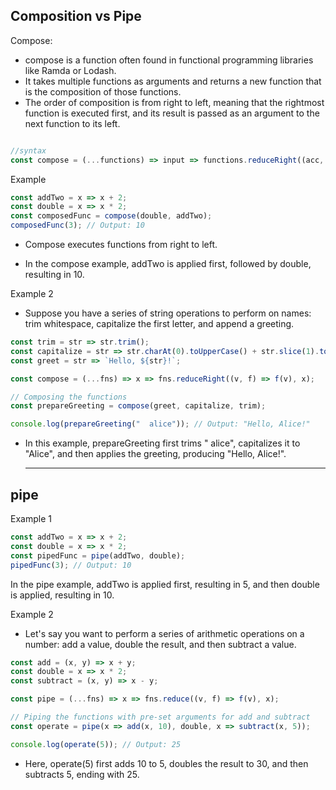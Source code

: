 ## Composition vs Pipe

Compose:

- compose is a function often found in functional programming libraries like Ramda or Lodash.
- It takes multiple functions as arguments and returns a new function that is the composition of those functions.
- The order of composition is from right to left, meaning that the rightmost function is executed first, and its result is passed as an argument to the next function to its left.

```js 

//syntax
const compose = (...functions) => input => functions.reduceRight((acc, fn) => fn(acc), input);
```



Example

```js
const addTwo = x => x + 2;
const double = x => x * 2;
const composedFunc = compose(double, addTwo);
composedFunc(3); // Output: 10
```
- Compose executes functions from right to left.

- In the compose example, addTwo is applied first, followed by double, resulting in 10.

Example 2


- Suppose you have a series of string operations to perform on names: trim whitespace, capitalize the first letter, and append a greeting.


```js
const trim = str => str.trim();
const capitalize = str => str.charAt(0).toUpperCase() + str.slice(1).toLowerCase();
const greet = str => `Hello, ${str}!`;

const compose = (...fns) => x => fns.reduceRight((v, f) => f(v), x);

// Composing the functions
const prepareGreeting = compose(greet, capitalize, trim);

console.log(prepareGreeting("  alice")); // Output: "Hello, Alice!"
```
- In this example, prepareGreeting first trims " alice", capitalizes it to "Alice", and then applies the greeting, producing "Hello, Alice!".
  ________________________

## pipe

Example 1

```js
const addTwo = x => x + 2;
const double = x => x * 2;
const pipedFunc = pipe(addTwo, double);
pipedFunc(3); // Output: 10
```
In the pipe example, addTwo is applied first, resulting in 5, and then double is applied, resulting in 10.


Example 2

- Let's say you want to perform a series of arithmetic operations on a number: add a value, double the result, and then subtract a value.



```js
const add = (x, y) => x + y;
const double = x => x * 2;
const subtract = (x, y) => x - y;

const pipe = (...fns) => x => fns.reduce((v, f) => f(v), x);

// Piping the functions with pre-set arguments for add and subtract
const operate = pipe(x => add(x, 10), double, x => subtract(x, 5));

console.log(operate(5)); // Output: 25

```
- Here, operate(5) first adds 10 to 5, doubles the result to 30, and then subtracts 5, ending with 25.


